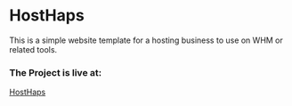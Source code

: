 # HostHaps
This is a simple website template for a hosting business to use on WHM or related tools.







### The Project is live at:
[HostHaps](https://aliabdullah-the-dev.github.io/HostHaps/)

